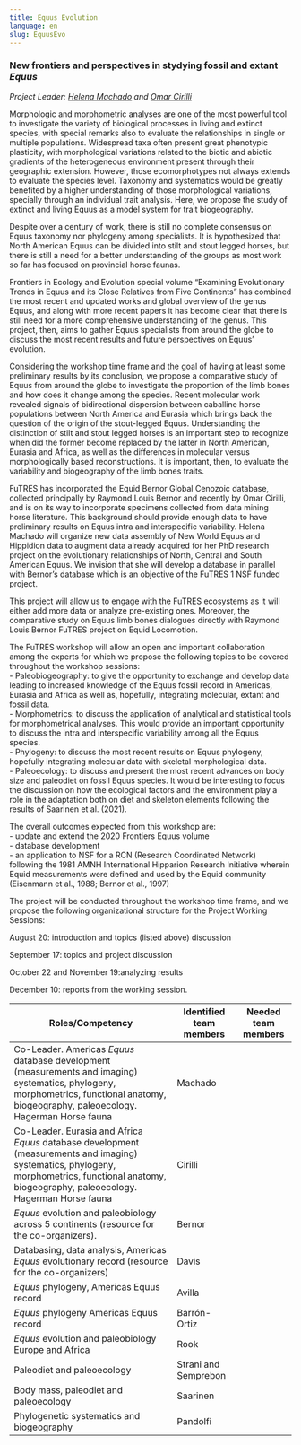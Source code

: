 ```yaml
---
title: Equus Evolution
language: en
slug: EquusEvo
---
```


<h3><b>New frontiers and perspectives in stydying fossil and extant <i>Equus</i></b></h3>
<i>Project Leader: <a href="mailto:hdebasto@uoregon.edu">Helena Machado</a> and <a href="mailto:omar.cirilli@phd.unipi.it">Omar Cirilli</a></i>

<br>
<p>
    <p>
    Morphologic and morphometric analyses are one of the most powerful tool to investigate the variety of biological processes in living and extinct species, with special remarks also to evaluate the relationships in single or multiple populations. Widespread taxa often present great phenotypic plasticity, with morphological variations related to the biotic and abiotic gradients of the heterogeneous environment present through their geographic extension. However, those ecomorphotypes not always extends to evaluate the species level. Taxonomy and systematics would be greatly benefited by a higher understanding of those morphological variations, specially through an individual trait analysis. Here, we propose the study of extinct and living Equus as a model system for trait biogeography.
<p>
    Despite over a century of work, there is still no complete consensus on Equus taxonomy nor phylogeny among specialists. It is hypothesized that North American Equus can be divided into stilt and stout legged horses, but there is still a need for a better understanding of the groups as most work so far has focused on provincial horse faunas. 
<p>
    Frontiers in Ecology and Evolution special volume “Examining Evolutionary Trends in Equus and its Close Relatives from Five Continents” has combined the most recent and updated works and global overview of the genus Equus, and along with more recent papers it has become clear that there is still need for a more comprehensive understanding of the genus. This project, then, aims to gather Equus specialists from around the globe to discuss the most recent results and future perspectives on Equus’ evolution.
<p>
    Considering the workshop time frame and the goal of having at least some preliminary results by its conclusion, we propose a comparative study of Equus from around the globe to investigate the proportion of the limb bones and how does it change among the species. Recent molecular work revealed signals of bidirectional dispersion between caballine horse populations between North America and Eurasia which brings back the question of the origin of the stout-legged Equus. Understanding the distinction of stilt and stout legged horses is an important step to recognize when did the former become replaced by the latter in North American, Eurasia and Africa, as well as the differences in molecular versus morphologically based reconstructions. It is important, then, to evaluate the variability and biogeography of the limb bones traits.
<p>
    FuTRES has incorporated the Equid Bernor Global Cenozoic database, collected principally by Raymond Louis Bernor and recently by Omar Cirilli, and is on its way to incorporate specimens collected from data mining horse literature. This background should provide enough data to have preliminary results on Equus intra and interspecific variability. Helena Machado will organize new data assembly of New World Equus and Hippidion data to augment data already acquired for her PhD research project on the evolutionary relationships of North, Central and South American Equus.  We invision that she will develop a database in parallel with Bernor’s database which is an objective of the FuTRES 1 NSF funded project.
<p>
    This project will allow us to engage with the FuTRES ecosystems as it will either add more data or analyze pre-existing ones. Moreover, the comparative study on Equus limb bones dialogues directly with Raymond Louis Bernor FuTRES project on Equid Locomotion. 
<p>
    The FuTRES workshop will allow an open and important collaboration among the experts for which we propose the following topics to be covered throughout the workshop sessions:
<br>
 - Paleobiogeography: to give the opportunity to exchange and develop data leading to increased knowledge of the Equus fossil record in Americas, Eurasia and Africa as well as, hopefully, integrating molecular, extant and fossil data.
<br>
    - Morphometrics: to discuss the application of analytical and statistical tools for morphometrical analyses. This would provide an important opportunity to discuss the intra and interspecific variability among all the Equus species.
<br>
    - Phylogeny: to discuss the most recent results on Equus phylogeny, hopefully integrating molecular data with skeletal morphological data.
<br>
    - Paleoecology: to discuss and present the most recent advances on body size and paleodiet on fossil Equus species. It would be interesting to focus the discussion on how the ecological factors and the environment play a role in the adaptation both on diet and skeleton elements following the results of Saarinen et al. (2021).
<p>
    The overall outcomes expected from this workshop are: 
<br>
- update and extend the 2020 Frontiers Equus volume
<br>
    - database development
<br>
    - an application to NSF for a RCN (Research Coordinated Network) following the 1981 AMNH International Hipparion Research Initiative wherein Equid measurements were defined and used by the Equid community (Eisenmann et al., 1988; Bernor et al., 1997)
<p>
    The project will be conducted throughout the workshop time frame, and we propose the following organizational structure for the Project Working Sessions: 
    <p>
        August 20: introduction and topics (listed above) discussion
    <p>
        September 17: topics and project discussion
    <p>
        October 22 and November 19:analyzing results
    <p>
        December 10: reports from the working session.
        
<br>

Roles/Competency | Identified team members | Needed team members
------ | ------ | ------ 
Co-Leader. Americas <i>Equus</i> database development (measurements and imaging) systematics, phylogeny, morphometrics, functional anatomy, biogeography, paleoecology. Hagerman Horse fauna | Machado |
Co-Leader. Eurasia and Africa <i>Equus</i> database development (measurements and imaging) systematics, phylogeny, morphometrics, functional anatomy, biogeography, paleoecology. Hagerman Horse fauna | Cirilli |
<i>Equus</i> evolution and paleobiology across 5 continents (resource for the co-organizers). | Bernor |
Databasing, data analysis, Americas <i>Equus</i> evolutionary record (resource for the co-organizers) | Davis | 
<i>Equus</i> phylogeny, Americas Equus record | Avilla | 
<i>Equus</i> phylogeny Americas Equus record | Barrón-Ortiz | 
<i>Equus</i> evolution and paleobiology Europe and Africa | Rook |
Paleodiet and paleoecology | Strani and Semprebon | 
Body mass, paleodiet and paleoecology | Saarinen |
Phylogenetic systematics and biogeography | Pandolfi |
